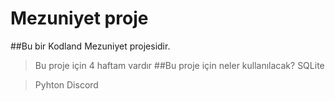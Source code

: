 # Mezuniyet proje
##Bu bir Kodland Mezuniyet projesidir.
>Bu proje için 4 haftam vardır
##Bu proje için neler kullanılacak?
>SQLite

>Pyhton
>Discord
